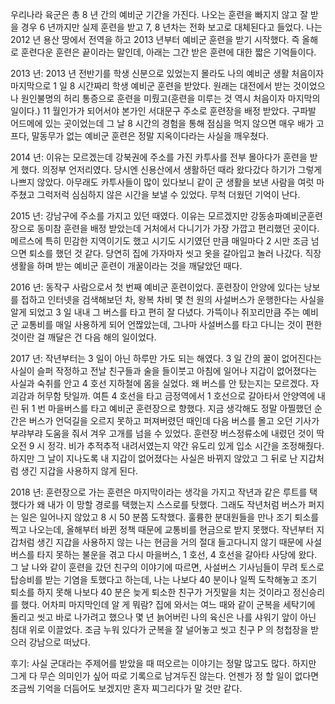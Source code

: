 우리나라 육군은 총 8 년 간의 예비군 기간을 가진다. 나오는 훈련을 빠지지 않고 잘 받을 경우 6 년까지만 실제 훈련을 받고 7, 8 년차는 전화 보고로 대체된다고 들었다. 나는 2012 년 용산 땅에서 전역을 하고 2013 년부터 예비군 훈련을 받기 시작했다. 즉 올해로 훈련다운 훈련은 끝이라는 말인데, 아래는 그간 받은 훈련에 대한 짧은 기억들이다.

2013 년: 2013 년 전반기를 학생 신분으로 있었는지 몰라도 나의 예비군 생활 처음이자 마지막으로 1 일 8 시간짜리 학생 예비군 훈련을 받았다. 원래는 대전에서 받는 것이었으나 원인불명의 허리 통증으로 훈련을 미뤘고(훈련을 미루는 것 역시 처음이자 마지막의 일이다.) 11 월인가가 되어서야 본가인 서대문구 주소로 훈련장을 배정 받았다. 구파발 어드메에 있는 곳이었는데 그 날 8 시간의 경험을 통해 점심을 먹지 않으면 매우 배가 고프다, 말동무가 없는 예비군 훈련은 정말 지옥이다라는 사실을 깨우쳤다.

2014 년: 이유는 모르겠는데 강북권에 주소를 가진 카투사를 전부 몰아다가 훈련을 받게 했다. 의정부 언저리였다. 당시엔 신용산에서 생활하던 때라 왔다갔다 하기가 그렇게 나쁘지 않았다. 아무래도 카투사들이 많이 있다보니 같이 군 생활을 보낸 사람을 여럿 마주쳤고 그럭저럭 심심하지 않은 시간을 보낼 수 있었다. 무척 더웠던 기억이 난다.

2015 년: 강남구에 주소를 가지고 있던 때였다. 이유는 모르겠지만 강동송파예비군훈련장으로 동미참 훈련을 배정 받았는데 거처에서 다니기가 가장 가깝고 편리했던 곳이다. 메르스에 특히 민감한 지역이기도 했고 시기도 시기였던 만큼 매일마다 2 시만 조금 넘으면 퇴소를 했던 것 같다. 당연히 집에 가자마자 씻고 옷을 갈아입고 놀러 나갔다. 직장 생활을 하며 받는 예비군 훈련이 개꿀이라는 것을 깨달았던 때다.

2016 년: 동작구 사람으로서 첫 번째 예비군 훈련이었다. 훈련장이 안양에 있다는 낭보를 접하고 인터넷을 검색해보던 차, 왕복 차비 몇 천 원의 사설버스가 운행한다는 사실을 알게 되었고 3 일 내내 그 버스를 타고 편히 잘 다녔다. 가뜩이나 쥐꼬리만큼 주는 예비군 교통비를 매일 사용하게 되어 언짢았는데, 그나마 사설버스를 타고 다니는 것이 편한 것이란 걸 깨달은 건 다음 해의 일이었다.

2017 년: 작년부터는 3 일이 아닌 하루만 가도 되는 해였다. 3 일 간의 꿀이 없어진다는 사실이 슬퍼 작정하고 전날 친구들과 술을 들이붓고 아침에 일어나 지갑이 없어졌다는 사실과 숙취를 안고 4 호선 지하철에 몸을 실었다. 왜 버스를 안 탔는지는 모르겠다. 자괴감과 허무함 탓일까. 여튼 4 호선을 타고 금정역에서 1 호선으로 갈아타서 안양역에 내린 뒤 1 번 마을버스를 타고 예비군 훈련장으로 향했다. 지금 생각해도 정말 아찔했던 순간은 버스가 언덕길을 오르지 못하고 퍼져버렸던 때인데 다음 버스를 몰고 오던 기사가 부랴부랴 도움을 줘서 겨우 고개를 넘을 수 있었다. 훈련장 버스정류소에 내렸던 것이 딱 오전 9 시 정각. 비가 추적추적 내려서였는지 약간 유도리 있게 입소 시간을 조정해줬다. 하지만 그 날이 지나도록 내 지갑이 없어졌다는 사실은 바뀌지 않았고 그 뒤로 난 지갑처럼 생긴 지갑을 사용하지 않게 된다.

2018 년: 훈련장으로 가는 훈련은 마지막이라는 생각을 가지고 작년과 같은 루트를 택했다가 왜 내가 이 망할 경로를 택했는지 스스로를 탓했다. 그래도 작년처럼 버스가 퍼지는 일은 일어나지 않았고 8 시 50 분쯤 도착했다. 훌륭한 분대원들을 만나 조기 퇴소를 찍고 나오는데, 올해부터 바뀐 정책 때문에 교통비를 현금으로 받지 못했다. 작년부터 지갑처럼 생긴 지갑을 사용하지 않는 나는 현금을 거의 절대 들고다니지 않기 때문에 사설버스를 타지 못하는 불운을 겪고 다시 마을버스, 1 호선, 4 호선을 갈아타 사당에 왔다. 그 날 나와 같이 훈련을 갔던 친구의 이야기에 따르면, 사설버스 기사님들이 무려 토스로 탑승비를 받는 기염을 토했다고 하는데, 나는 나보다 40 분이나 일찍 도착해놓고 조기 퇴소를 하지 못해 나보다 40 분은 늦게 퇴소한 친구가 거짓말을 치는 것이라고 정신승리를 했다. 어차피 마지막인데 알 게 뭐람? 집에 와서는 여느 때와 같이 군복을 세탁기에 돌리고 씻고 바로 나가려고 했으나 몇 년 늙어버린 나의 육신은 나를 샤워기 앞이 아닌 침대 위로 이끌었다. 조금 누워 있다가 군복을 잘 널어놓고 씻고 친구 P 의 청첩장을 받으러 강남으로 떠났다.

후기: 사실 군대라는 주제어를 받았을 때 떠오르는 이야기는 정말 많고도 많다. 하지만 그게 다 무슨 의미인가 싶어 따로 기록으로 남겨두진 않는다. 언젠가 정 할 일이 없다면 조금씩 기억을 더듬어도 보겠지만 혼자 찌그리다가 말 것만 같다.
